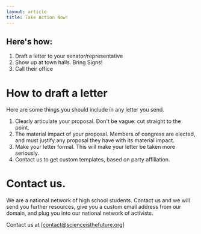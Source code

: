 ```yaml
---
layout: article
title: Take Action Now!
---
```


## Here's how:
1. Draft a letter to your senator/representative
2. Show up at town halls. Bring Signs!
3. Call their office

# How to draft a letter
Here are some things you should include in any letter you send.
1. Clearly articulate your proposal. Don't be vague: cut straight to the point.
2. The material impact of your proposal. Members of congress are elected, and must justify any proposal they have with its material impact.
3. Make your letter formal. This will make your letter be taken more seriously.
4. Contact us to get custom templates, based on party affiliation.

# Contact us.
We are a national network of high school students. Contact us and we will send you further resources, give you a custom email address from our domain, and plug you into our national network of activists.

Contact us at [contact@scienceisthefuture.org]
